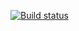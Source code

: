 [![Build status](https://ci.appveyor.com/api/projects/status/2adgbs89m1n5xtgh?svg=true)](https://ci.appveyor.com/project/ITgynQA/pageobjects-kuej7)
